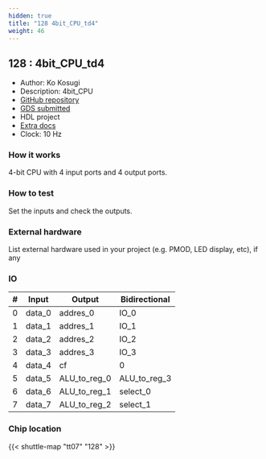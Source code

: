 ```yaml
---
hidden: true
title: "128 4bit_CPU_td4"
weight: 46
---
```


## 128 : 4bit_CPU_td4

* Author: Ko Kosugi
* Description: 4bit_CPU
* [GitHub repository](https://github.com/KosugiSubaru/tt07-td4cpu)
* [GDS submitted](https://github.com/KosugiSubaru/tt07-td4cpu/actions/runs/9264662754)
* HDL project
* [Extra docs]()
* Clock: 10 Hz

<!---

This file is used to generate your project datasheet. Please fill in the information below and delete any unused
sections.

You can also include images in this folder and reference them in the markdown. Each image must be less than
512 kb in size, and the combined size of all images must be less than 1 MB.
-->


### How it works

4-bit CPU with 4 input ports and 4 output ports.

### How to test

Set the inputs and check the outputs.

### External hardware

List external hardware used in your project (e.g. PMOD, LED display, etc), if any


### IO

| #             | Input    | Output   | Bidirectional   |
| ------------- | -------- | -------- | --------------- |
| 0 | data_0  | addres_0  | IO_0        |
| 1 | data_1  | addres_1  | IO_1        |
| 2 | data_2  | addres_2  | IO_2        |
| 3 | data_3  | addres_3  | IO_3        |
| 4 | data_4  | cf  | 0        |
| 5 | data_5  | ALU_to_reg_0  | ALU_to_reg_3        |
| 6 | data_6  | ALU_to_reg_1  | select_0        |
| 7 | data_7  | ALU_to_reg_2  | select_1        |


### Chip location

{{< shuttle-map "tt07" "128" >}}
